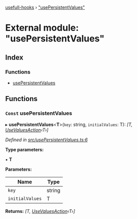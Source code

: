 [usefull-hooks](../README.md) › ["usePersistentValues"](_usepersistentvalues_.md)

# External module: "usePersistentValues"

## Index

### Functions

* [usePersistentValues](_usepersistentvalues_.md#const-usepersistentvalues)

## Functions

### `Const` usePersistentValues

▸ **usePersistentValues**<**T**>(`key`: string, `initialValues`: T): *[T, [UseValuesAction](_usevalues_.md#usevaluesaction)‹T›]*

*Defined in [src/usePersistentValues.ts:6](https://github.com/FujiHaruka/usefull-hooks/blob/master/src/usePersistentValues.ts#L6)*

**Type parameters:**

▪ **T**

**Parameters:**

Name | Type |
------ | ------ |
`key` | string |
`initialValues` | T |

**Returns:** *[T, [UseValuesAction](_usevalues_.md#usevaluesaction)‹T›]*
